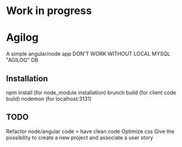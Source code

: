 # Work in progress
# Agilog
A simple angular/node app
DON'T WORK WITHOUT LOCAL MYSQL "AGILOG" DB
## Installation
npm install (for node_module installation)
brunch build (for client code build)
nodemon (for localhost:3131)

## TODO
Refactor node/angular code > have clean code
Optimize css
Give the possibility to create a new project and associate a user story

